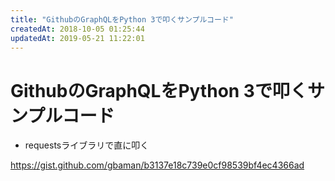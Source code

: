 ```yaml
---
title: "GithubのGraphQLをPython 3で叩くサンプルコード"
createdAt: 2018-10-05 01:25:44
updatedAt: 2019-05-21 11:22:01
---
```


# GithubのGraphQLをPython 3で叩くサンプルコード

* requestsライブラリで直に叩く

<https://gist.github.com/gbaman/b3137e18c739e0cf98539bf4ec4366ad>

